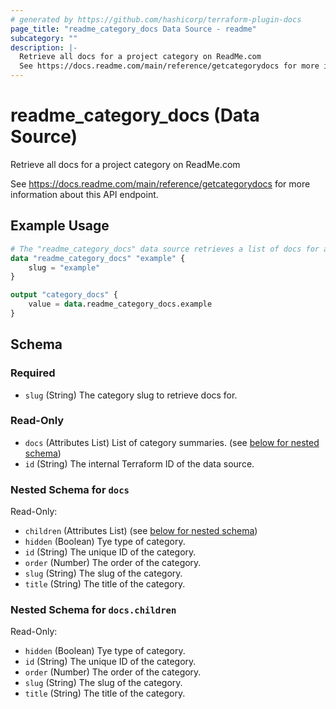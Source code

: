 ```yaml
---
# generated by https://github.com/hashicorp/terraform-plugin-docs
page_title: "readme_category_docs Data Source - readme"
subcategory: ""
description: |-
  Retrieve all docs for a project category on ReadMe.com
  See https://docs.readme.com/main/reference/getcategorydocs for more information about this API endpoint.
---
```


# readme_category_docs (Data Source)

Retrieve all docs for a project category on ReadMe.com

See <https://docs.readme.com/main/reference/getcategorydocs> for more information about this API endpoint.

## Example Usage

```terraform
# The "readme_category_docs" data source retrieves a list of docs for a category.
data "readme_category_docs" "example" {
    slug = "example"
}

output "category_docs" {
    value = data.readme_category_docs.example
}
```

<!-- schema generated by tfplugindocs -->
## Schema

### Required

- `slug` (String) The category slug to retrieve docs for.

### Read-Only

- `docs` (Attributes List) List of category summaries. (see [below for nested schema](#nestedatt--docs))
- `id` (String) The internal Terraform ID of the data source.

<a id="nestedatt--docs"></a>
### Nested Schema for `docs`

Read-Only:

- `children` (Attributes List) (see [below for nested schema](#nestedatt--docs--children))
- `hidden` (Boolean) Tye type of category.
- `id` (String) The unique ID of the category.
- `order` (Number) The order of the category.
- `slug` (String) The slug of the category.
- `title` (String) The title of the category.

<a id="nestedatt--docs--children"></a>
### Nested Schema for `docs.children`

Read-Only:

- `hidden` (Boolean) Tye type of category.
- `id` (String) The unique ID of the category.
- `order` (Number) The order of the category.
- `slug` (String) The slug of the category.
- `title` (String) The title of the category.


